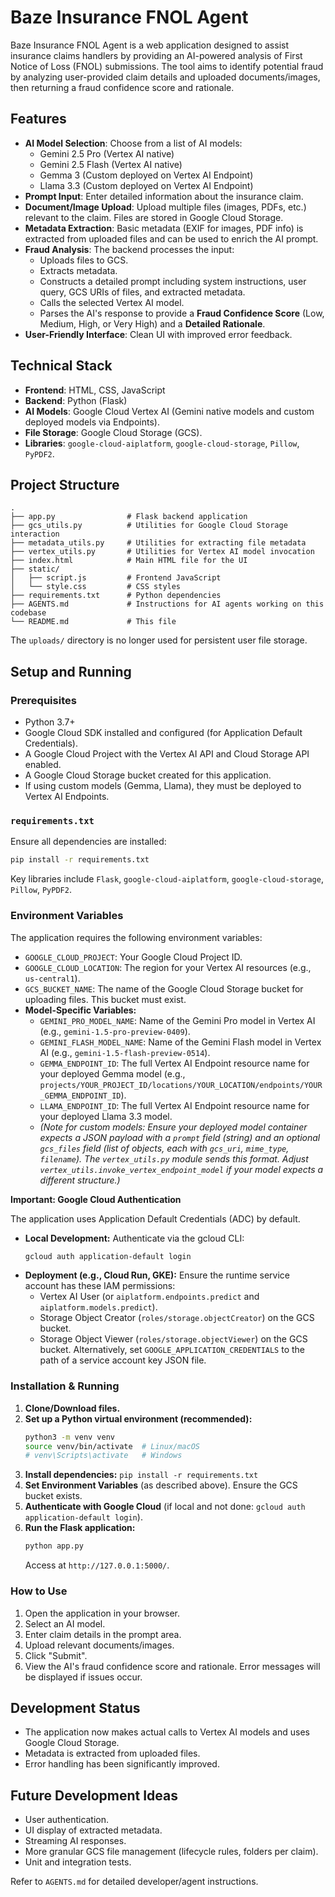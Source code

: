 # Baze Insurance FNOL Agent

Baze Insurance FNOL Agent is a web application designed to assist insurance claims handlers by providing an AI-powered analysis of First Notice of Loss (FNOL) submissions. The tool aims to identify potential fraud by analyzing user-provided claim details and uploaded documents/images, then returning a fraud confidence score and rationale.

## Features

*   **AI Model Selection**: Choose from a list of AI models:
    *   Gemini 2.5 Pro (Vertex AI native)
    *   Gemini 2.5 Flash (Vertex AI native)
    *   Gemma 3 (Custom deployed on Vertex AI Endpoint)
    *   Llama 3.3 (Custom deployed on Vertex AI Endpoint)
*   **Prompt Input**: Enter detailed information about the insurance claim.
*   **Document/Image Upload**: Upload multiple files (images, PDFs, etc.) relevant to the claim. Files are stored in Google Cloud Storage.
*   **Metadata Extraction**: Basic metadata (EXIF for images, PDF info) is extracted from uploaded files and can be used to enrich the AI prompt.
*   **Fraud Analysis**: The backend processes the input:
    *   Uploads files to GCS.
    *   Extracts metadata.
    *   Constructs a detailed prompt including system instructions, user query, GCS URIs of files, and extracted metadata.
    *   Calls the selected Vertex AI model.
    *   Parses the AI's response to provide a **Fraud Confidence Score** (Low, Medium, High, or Very High) and a **Detailed Rationale**.
*   **User-Friendly Interface**: Clean UI with improved error feedback.

## Technical Stack

*   **Frontend**: HTML, CSS, JavaScript
*   **Backend**: Python (Flask)
*   **AI Models**: Google Cloud Vertex AI (Gemini native models and custom deployed models via Endpoints).
*   **File Storage**: Google Cloud Storage (GCS).
*   **Libraries**: `google-cloud-aiplatform`, `google-cloud-storage`, `Pillow`, `PyPDF2`.

## Project Structure

```
.
├── app.py                # Flask backend application
├── gcs_utils.py          # Utilities for Google Cloud Storage interaction
├── metadata_utils.py     # Utilities for extracting file metadata
├── vertex_utils.py       # Utilities for Vertex AI model invocation
├── index.html            # Main HTML file for the UI
├── static/
│   ├── script.js         # Frontend JavaScript
│   └── style.css         # CSS styles
├── requirements.txt      # Python dependencies
├── AGENTS.md             # Instructions for AI agents working on this codebase
└── README.md             # This file
```
The `uploads/` directory is no longer used for persistent user file storage.

## Setup and Running

### Prerequisites

*   Python 3.7+
*   Google Cloud SDK installed and configured (for Application Default Credentials).
*   A Google Cloud Project with the Vertex AI API and Cloud Storage API enabled.
*   A Google Cloud Storage bucket created for this application.
*   If using custom models (Gemma, Llama), they must be deployed to Vertex AI Endpoints.

### `requirements.txt`
Ensure all dependencies are installed:
```bash
pip install -r requirements.txt
```
Key libraries include `Flask`, `google-cloud-aiplatform`, `google-cloud-storage`, `Pillow`, `PyPDF2`.

### Environment Variables

The application requires the following environment variables:
*   `GOOGLE_CLOUD_PROJECT`: Your Google Cloud Project ID.
*   `GOOGLE_CLOUD_LOCATION`: The region for your Vertex AI resources (e.g., `us-central1`).
*   `GCS_BUCKET_NAME`: The name of the Google Cloud Storage bucket for uploading files. This bucket must exist.
*   **Model-Specific Variables:**
    *   `GEMINI_PRO_MODEL_NAME`: Name of the Gemini Pro model in Vertex AI (e.g., `gemini-1.5-pro-preview-0409`).
    *   `GEMINI_FLASH_MODEL_NAME`: Name of the Gemini Flash model in Vertex AI (e.g., `gemini-1.5-flash-preview-0514`).
    *   `GEMMA_ENDPOINT_ID`: The full Vertex AI Endpoint resource name for your deployed Gemma model (e.g., `projects/YOUR_PROJECT_ID/locations/YOUR_LOCATION/endpoints/YOUR_GEMMA_ENDPOINT_ID`).
    *   `LLAMA_ENDPOINT_ID`: The full Vertex AI Endpoint resource name for your deployed Llama 3.3 model.
    *   *(Note for custom models: Ensure your deployed model container expects a JSON payload with a `prompt` field (string) and an optional `gcs_files` field (list of objects, each with `gcs_uri`, `mime_type`, `filename`). The `vertex_utils.py` module sends this format. Adjust `vertex_utils.invoke_vertex_endpoint_model` if your model expects a different structure.)*

**Important: Google Cloud Authentication**

The application uses Application Default Credentials (ADC) by default.
*   **Local Development:** Authenticate via the gcloud CLI:
    ```bash
    gcloud auth application-default login
    ```
*   **Deployment (e.g., Cloud Run, GKE):** Ensure the runtime service account has these IAM permissions:
    *   Vertex AI User (or `aiplatform.endpoints.predict` and `aiplatform.models.predict`).
    *   Storage Object Creator (`roles/storage.objectCreator`) on the GCS bucket.
    *   Storage Object Viewer (`roles/storage.objectViewer`) on the GCS bucket.
    Alternatively, set `GOOGLE_APPLICATION_CREDENTIALS` to the path of a service account key JSON file.

### Installation & Running

1.  **Clone/Download files.**
2.  **Set up a Python virtual environment (recommended):**
    ```bash
    python3 -m venv venv
    source venv/bin/activate  # Linux/macOS
    # venv\Scripts\activate   # Windows
    ```
3.  **Install dependencies:** `pip install -r requirements.txt`
4.  **Set Environment Variables** (as described above). Ensure the GCS bucket exists.
5.  **Authenticate with Google Cloud** (if local and not done: `gcloud auth application-default login`).
6.  **Run the Flask application:**
    ```bash
    python app.py
    ```
    Access at `http://127.0.0.1:5000/`.

### How to Use

1.  Open the application in your browser.
2.  Select an AI model.
3.  Enter claim details in the prompt area.
4.  Upload relevant documents/images.
5.  Click "Submit".
6.  View the AI's fraud confidence score and rationale. Error messages will be displayed if issues occur.

## Development Status

*   The application now makes actual calls to Vertex AI models and uses Google Cloud Storage.
*   Metadata is extracted from uploaded files.
*   Error handling has been significantly improved.

## Future Development Ideas

*   User authentication.
*   UI display of extracted metadata.
*   Streaming AI responses.
*   More granular GCS file management (lifecycle rules, folders per claim).
*   Unit and integration tests.

Refer to `AGENTS.md` for detailed developer/agent instructions.
```

